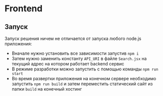 # Frontend

## Запуск

Запуск решения ничем не отличается от запуска любого node.js приложения:
  - Вначале нужно установить все зависимости запустив `npm i`
  - Затем нужно заменить константу `API_URI` в файле `Search.jsx` на текущий адрес на котором работает backend сервис
  - В режиме разработки можно запустить с помощью команды `npm run start`
  - Во время развертки приложения на конечном сервере необходимо запустить `npm run build` и затем переместить статический сайт из папки `build` на конечный хостинг
